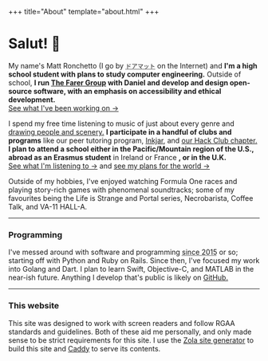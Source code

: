 +++
title="About"
template="about.html"
+++

# Salut! &#x1F44B;

My name's Matt Ronchetto (I go by <abbr title="doamatto">`ドアマット`</abbr> on the Internet) and **I'm a high school student with plans to study computer engineering.** Outside of school, **I run [The Farer Group](https://farer.group) with Daniel and develop and design open-source software, with an emphasis on accessibility and ethical development.**<br/>
[See what I've been working on &rarr;](@/work.md)

I spend my free time listening to music of just about every genre and [drawing people and scenery.](@/art.md) **I participate in a handful of clubs and programs** like our peer tutoring program, [Inkjar](https://inkjar.org), and [our Hack Club chapter.](#) **I plan to attend a school either in the Pacific/Mountain region of the U.S., abroad as an Erasmus student** in Ireland or France **, or in the U.K.**<br/>
[See what I'm listening to &rarr;](https://www.last.fm/user/doamatto) and [see my plans for the world &rarr;](@/bucket.md)

<!--**I produce my high school's internal news network, as well as the AV works for assemblies** and other school events. In 2022, I was technical director of SRHS' graduation livestream. **I also peer tutor students** as part of our school's peer tutor program.<br/>-->
<!-- [See my CV](@/cv.md) -->

Outside of my hobbies, I've enjoyed watching Formula One races and playing story-rich games with phenomenal soundtracks; some of my favourites being the Life is Strange and Portal series, Necrobarista, Coffee Talk, and VA-11 HALL-A.

---

### Programming
I've messed around with software and programming <abbr title="about 7 years">since 2015</abbr> or so; starting off with Python and Ruby on Rails. Since then, I've focused my work into Golang and Dart. I plan to learn Swift, Objective-C, and MATLAB in the near-ish future. Anything I develop that's public is likely on [GitHub.](https://github.com/doamatto)

---

### This website
This site was designed to work with screen readers and follow RGAA standards and guidelines. Both of these aid me personally, and only made sense to be strict requirements for this site. I use the [Zola site generator](https://getzola.org/) to build this site and [Caddy](https://caddyserver.com) to serve its contents. 
